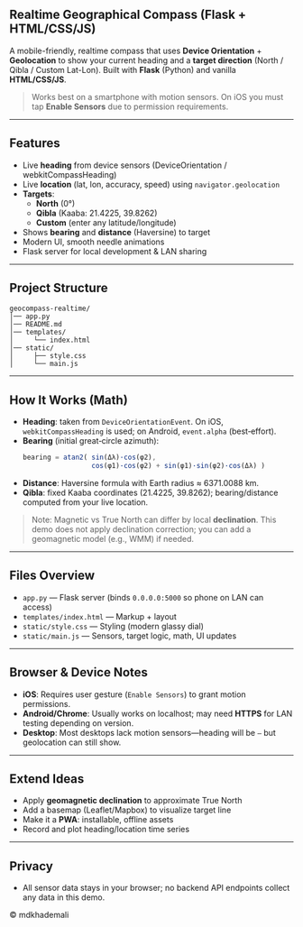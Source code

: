 ## Realtime Geographical Compass (Flask + HTML/CSS/JS)

A mobile-friendly, realtime compass that uses **Device Orientation** + **Geolocation** to show your current heading and a **target direction** (North / Qibla / Custom Lat-Lon). Built with **Flask** (Python) and vanilla **HTML/CSS/JS**.

> Works best on a smartphone with motion sensors. On iOS you must tap **Enable Sensors** due to permission requirements.

---

## Features
- Live **heading** from device sensors (DeviceOrientation / webkitCompassHeading)
- Live **location** (lat, lon, accuracy, speed) using `navigator.geolocation`
- **Targets**:
  - **North** (0°)
  - **Qibla** (Kaaba: 21.4225, 39.8262)
  - **Custom** (enter any latitude/longitude)
- Shows **bearing** and **distance** (Haversine) to target
- Modern UI, smooth needle animations
- Flask server for local development & LAN sharing

---

## Project Structure
```
geocompass-realtime/
│── app.py
│── README.md
│── templates/
│     └── index.html
│── static/
│     ├── style.css
│     └── main.js
```
---

## How It Works (Math)
- **Heading**: taken from `DeviceOrientationEvent`. On iOS, `webkitCompassHeading` is used; on Android, `event.alpha` (best‑effort).
- **Bearing** (initial great‑circle azimuth):
  ```js
  bearing = atan2( sin(Δλ)·cos(φ2),
                   cos(φ1)·cos(φ2) + sin(φ1)·sin(φ2)·cos(Δλ) )
  ```
- **Distance**: Haversine formula with Earth radius ≈ 6371.0088 km.
- **Qibla**: fixed Kaaba coordinates (21.4225, 39.8262); bearing/distance computed from your live location.

> Note: Magnetic vs True North can differ by local **declination**. This demo does not apply declination correction; you can add a geomagnetic model (e.g., WMM) if needed.

---

## Files Overview
- `app.py` — Flask server (binds `0.0.0.0:5000` so phone on LAN can access)
- `templates/index.html` — Markup + layout
- `static/style.css` — Styling (modern glassy dial)
- `static/main.js` — Sensors, target logic, math, UI updates

---

## Browser & Device Notes
- **iOS**: Requires user gesture (`Enable Sensors`) to grant motion permissions.
- **Android/Chrome**: Usually works on localhost; may need **HTTPS** for LAN testing depending on version.
- **Desktop**: Most desktops lack motion sensors—heading will be `—` but geolocation can still show.

---

## Extend Ideas
- Apply **geomagnetic declination** to approximate True North
- Add a basemap (Leaflet/Mapbox) to visualize target line
- Make it a **PWA**: installable, offline assets
- Record and plot heading/location time series

---

## Privacy
- All sensor data stays in your browser; no backend API endpoints collect any data in this demo.


© mdkhademali